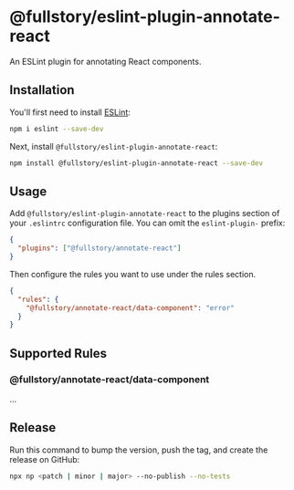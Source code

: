 # @fullstory/eslint-plugin-annotate-react

An ESLint plugin for annotating React components.

## Installation

You'll first need to install [ESLint](https://eslint.org/):

```sh
npm i eslint --save-dev
```

Next, install `@fullstory/eslint-plugin-annotate-react`:

```sh
npm install @fullstory/eslint-plugin-annotate-react --save-dev
```

## Usage

Add `@fullstory/eslint-plugin-annotate-react` to the plugins section of your `.eslintrc` configuration file. You can omit the `eslint-plugin-` prefix:

```json
{
  "plugins": ["@fullstory/annotate-react"]
}
```

Then configure the rules you want to use under the rules section.

```json
{
  "rules": {
    "@fullstory/annotate-react/data-component": "error"
  }
}
```

## Supported Rules

### @fullstory/annotate-react/data-component

...

## Release

Run this command to bump the version, push the tag, and create the release on GitHub:

```sh
npx np <patch | minor | major> --no-publish --no-tests
```
